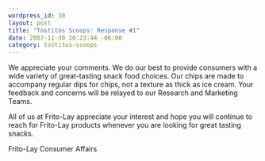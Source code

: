 ```yaml
--- 
wordpress_id: 30
layout: post
title: "Tostitos Scoops: Response #1"
date: 2007-11-30 10:23:44 -06:00
category: tostitos-scoops
---
```

We appreciate your comments.  We do our best to provide consumers with a wide
variety of great-tasting snack food choices.  Our chips are made to accompany
regular dips for chips, not a texture as thick as ice cream.  Your feedback and
concerns will be relayed to our Research and Marketing Teams.

All of us at Frito-Lay appreciate your interest and hope you will continue to
reach for Frito-Lay products whenever you are looking for great tasting snacks.

Frito-Lay Consumer Affairs
